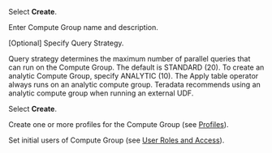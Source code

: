 
Select **Create**.

Enter Compute Group name and description.

[Optional] Specify Query Strategy.

Query strategy determines the maximum number of parallel queries that can run on the Compute Group. The default is STANDARD (20). To create an analytic Compute Group, specify ANALYTIC (10). The Apply table operator always runs on an analytic compute group. Teradata recommends using an analytic compute group when running an external UDF.

Select **Create**.

Create one or more profiles for the Compute Group (see [Profiles](dvl1640281718303.md)).

Set initial users of Compute Group (see [User Roles and Access](wdz1640281743091.md)).

